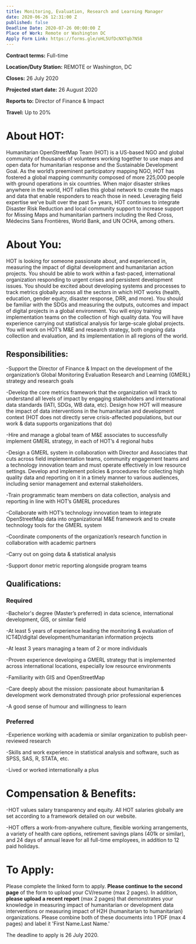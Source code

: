 ```yaml
---
title: Monitoring, Evaluation, Research and Learning Manager
date: 2020-06-26 12:31:00 Z
published: false
Deadline Date: 2020-07-26 00:00:00 Z
Place of Work: Remote or Washington DC
Apply Form Link: https://forms.gle/oHL5UfDcNXTqb7N58
---
```


**Contract terms:** Full-time

**Location/Duty Station:** REMOTE or Washington, DC

**Closes:** 26 July 2020

**Projected start date:** 26 August 2020

**Reports to:** Director of Finance & Impact

**Travel:** Up to 20%

# About HOT:

Humanitarian OpenStreetMap Team (HOT) is a US-based NGO and global community of thousands of volunteers working together to use maps and open data for humanitarian response and the Sustainable Development Goal. As the world’s preeminent participatory mapping NGO, HOT has fostered a global mapping community composed of more 225,000 people with ground operations in six countries. When major disaster strikes anywhere in the world, HOT rallies this global network to create the maps and data that enable responders to reach those in need.  Leveraging field expertise we’ve built over the past 5+ years, HOT continues to integrate Disaster Risk Reduction and local community support to increase support for Missing Maps and humanitarian partners including the Red Cross, Médecins Sans Frontières, World Bank, and UN OCHA, among others.

# About You:

HOT is looking for someone passionate about, and experienced in, measuring the impact of digital development and humanitarian action projects. You should be able to work within a fast-paced, international organization responding to urgent crises and persistent development issues. You should be excited about developing systems and processes to track metrics globally across all the sectors in which HOT works (health, education, gender equity, disaster response, DRR, and more). You should be familiar with the SDGs and measuring the outputs, outcomes and impact of digital projects in a global environment. You will enjoy training implementation teams on the collection of high quality data.  You will have experience carrying out statistical analysis for large-scale global projects. You will work on HOT’s M&E and research strategy, both ongoing data collection and evaluation, and its implementation in all regions of the world.

## Responsibilities: 

-Support the Director of Finance & Impact on the development of the organization’s Global Monitoring Evaluation Research and Learning (GMERL) strategy and research goals

-Develop the core metrics framework that the organization will track to understand all levels of impact by engaging stakeholders and international data standards (IATI, SDGs, WB data, etc). Design how HOT will measure the impact of data interventions in the humanitarian and development context (HOT does not directly serve crisis-affected populations, but our work & data supports organizations that do)

-Hire and manage a global team of M&E associates to successfully implement GMERL strategy, in each of HOT’s 4 regional hubs

-Design a GMERL system in collaboration with Director and Associates that cuts across field implementation teams, community engagement teams and a technology innovation team and must operate effectively in low resource settings. Develop and implement policies & procedures for collecting high quality data and reporting on it in a timely manner to various audiences, including senior management and external stakeholders.

-Train programmatic team members on data collection, analysis and reporting in line with HOT’s GMERL procedures

-Collaborate with HOT’s technology innovation team to integrate OpenStreetMap data into organizational M&E framework and to create technology tools for the GMERL system

-Coordinate components of the organization’s research function in collaboration with academic partners

-Carry out on going data & statistical analysis

-Support donor metric reporting alongside program teams

## Qualifications: 

### Required
-Bachelor's degree (Master’s preferred) in data science, international development, GIS, or similar field

-At least 5 years of experience leading the monitoring & evaluation of ICT4D/digital development/humanitarian information projects

-At least 3 years managing a team of 2 or more individuals

-Proven experience developing a GMERL strategy that is implemented across international locations, especially low resource environments

-Familiarity with GIS and OpenStreetMap 

-Care deeply about the mission: passionate about humanitarian & development work demonstrated through prior professional experiences

-A good sense of humour and willingness to learn 

### Preferred
-Experience working with academia or similar organization to publish peer-reviewed research

-Skills and work experience in statistical analysis and software, such as SPSS, SAS, R, STATA, etc. 

-Lived or worked internationally a plus

# Compensation & Benefits:

-HOT values salary transparency and equity. All HOT salaries globally are set according to a framework detailed on our website.

-HOT offers a work-from-anywhere culture, flexible working arrangements, a variety of health care options, retirement savings plans (401k or similar), and 24 days of annual leave for all full-time employees, in addition to 12 paid holidays. 

# To Apply: 

Please complete the linked form to apply. **Please continue to the second page** of the form to upload your CV/resume (max 2 pages). In addition, **please upload a recent report** (max 2 pages) that demonstrates your knowledge in measuring impact of humanitarian or development data interventions or measuring impact of H2H (humanitarian to humanitarian) organizations. Please combine both of these documents into 1 PDF (max 4 pages) and label it 'First Name.Last Name.' 

The deadline to apply is 26 July 2020.
